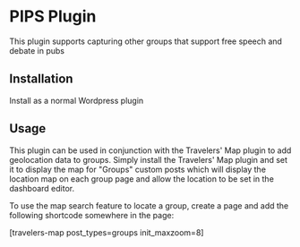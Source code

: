 # PIPS Plugin

This plugin supports capturing other groups that support free speech and debate in pubs

## Installation

Install as a normal Wordpress plugin

## Usage

This plugin can be used in conjunction with the Travelers' Map plugin to add geolocation
data to groups. Simply install the Travelers' Map plugin and set it to display
the map for "Groups" custom posts which will display the location
map on each group page and allow the location to be set in the dashboard editor. 

To use the map search feature to locate a group, create a page and add the following
shortcode somewhere in the page:

[travelers-map post_types=groups init_maxzoom=8]






